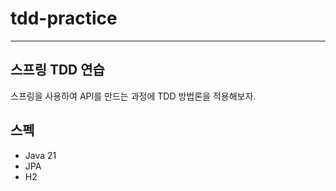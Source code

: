 # tdd-practice

---

## 스프링 TDD 연습

스프링을 사용하여 API를 만드는 과정에 TDD 방법론을 적용해보자.

## 스펙
- Java 21
- JPA
- H2

